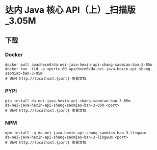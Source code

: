 # 达内 Java 核心 API（上）_扫描版_3.05M

## 下载

### Docker

```
docker pull apachecn0/da-nei-java-hexin-api-shang-saomiao-ban-3-05m
docker run -tid -p <port>:80 apachecn0/da-nei-java-hexin-api-shang-saomiao-ban-3-05m
# 访问 http://localhost:{port} 查看文档
```

### PYPI

```
pip install da-nei-java-hexin-api-shang-saomiao-ban-3-05m
da-nei-java-hexin-api-shang-saomiao-ban-3-05m <port>
# 访问 http://localhost:{port} 查看文档
```

### NPM

```
npm install -g da-nei-java-hexin-api-shang-saomiao-ban-3-lingwum
da-nei-java-hexin-api-shang-saomiao-ban-3-lingwum <port>
# 访问 http://localhost:{port} 查看文档
```